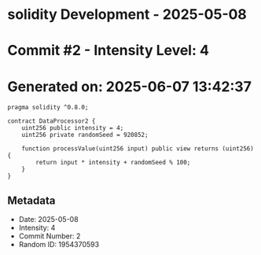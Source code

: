 ﻿# solidity Development - 2025-05-08
# Commit #2 - Intensity Level: 4
# Generated on: 2025-06-07 13:42:37
```solidity
pragma solidity ^0.8.0;

contract DataProcessor2 {
    uint256 public intensity = 4;
    uint256 private randomSeed = 920852;

    function processValue(uint256 input) public view returns (uint256) {
        return input * intensity + randomSeed % 100;
    }
}
```
## Metadata
- Date: 2025-05-08
- Intensity: 4
- Commit Number: 2
- Random ID: 1954370593
